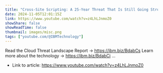 ```yaml
---
title: "Cross-Site Scripting: A 25-Year Threat That Is Still Going Strong"
date: 2024-11-05T12:01:15Z
link: https://www.youtube.com/watch?v=z4LhLJnmoZ0
showShare: false
showReadTime: false
thumbnail: images/misc.png
tags: ["youtube.com/@IBMTechnology"]
---
```

Read the Cloud Threat Landscape Report → https://ibm.biz/BdabCs Learn more about the technology → https://ibm.biz/BdabCi ...

- Link to article: https://www.youtube.com/watch?v=z4LhLJnmoZ0